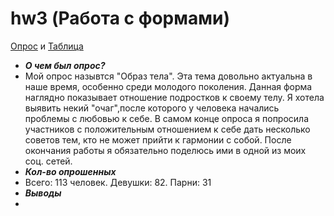 # hw3 (Работа с формами)
[Опрос](https://docs.google.com/forms/d/e/1FAIpQLSeSyqV-IA8Sl4gBwD0ZzJSlDUnwUZiSSSvw0t1tWzEIC0CmdA/viewform?usp=sf_link) и
[Таблица](https://docs.google.com/spreadsheets/d/1C15fABHt8o_VrdQ23HjRIBktcKrpAJ48trgCw36uBaw/edit#gid=205417898)
* ***О чем был опрос?***
* Мой опрос назывтся "Образ тела". Эта тема довольно актуальна в наше время, особенно среди молодого поколения. Данная форма наглядно показывает отношение подростков к своему телу. Я хотела выявить некий "очаг",после которого у человека начались проблемы с любовью к себе. В самом конце опроса я попросила участников с положительным отношением к себе дать несколько советов тем, кто не может прийти к гармонии с собой. После окончания работы я обязательно поделюсь ими в одной из моих соц. сетей.
* ***Кол-во опрошенных***
* Всего: 113 человек. Девушки: 82. Парни: 31
* ***Выводы***
*
